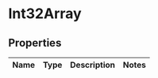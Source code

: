 # Int32Array

## Properties
Name | Type | Description | Notes
------------ | ------------- | ------------- | -------------
